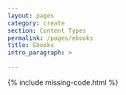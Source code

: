 ```yaml
---
layout: pages
category: create
section: Content Types
permalink: /pages/ebooks
title: Ebooks
intro_paragraph: >

---
```


{% include missing-code.html %}
